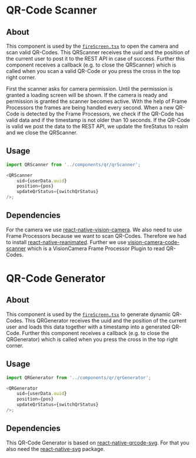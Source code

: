 # QR-Code Scanner

## About

This component is used by the [`fireScreen.tsx`](src/screens/fireScreen.tsx) to open the camera and scan valid QR-Codes. This QRScanner receives the uuid and the position of the current user to post it to the REST API in case of success. Further this component receives a callback (e.g. to close the QRScanner) which is called when you scan a valid QR-Code or you press the cross in the top right corner.

First the scanner asks for camera permission. Until the permission is granted a loading screen will be shown. If the camera is ready and permission is granted the scanner becomes active. With the help of Frame Processors the frames are being handled every second. When a new QR-Code is detected by the Frame Processors, we check if the QR-Code has valid data and if the timestamp is not older than 10 seconds. If the QR-Code is valid we post the data to the REST API, we update the fireStatus to realm and we close the QRScanner.

## Usage

```typescript
import QRScanner from '../components/qr/qrScanner';

<QRScanner
	uid={userData.uuid}
	position={pos}
	updateQrStatus={switchQrStatus}
/>;
```

## Dependencies

For the camera we use [react-native-vision-camera](https://mrousavy.com/react-native-vision-camera). We also need to use Frame Processors because we want to scan QR-Codes. Therefore we had to install [react-native-reanimated](https://github.com/software-mansion/react-native-reanimated). Further we use [vision-camera-code-scanner](https://github.com/rodgomesc/vision-camera-code-scanner) which is a VisionCamera Frame Processor Plugin to read QR-Codes.

# QR-Code Generator

## About

This component is used by the [`fireScreen.tsx`](src/screens/fireScreen.tsx) to generate dynamic QR-Codes. This QRGenerator receives the uuid and the position of the current user and loads this data together with a timestamp into a generated QR-Code. Further this component receives a callback (e.g. to close the QRGenerator) which is called when you press the cross in the top right corner.

## Usage

```typescript
import QRGenerator from '../components/qr/qrGenerator';

<QRGenerator
	uid={userData.uuid}
	position={pos}
	updateQrStatus={switchQrStatus}
/>;
```

## Dependencies

This QR-Code Generator is based on [react-native-qrcode-svg](https://github.com/awesomejerry/react-native-qrcode-svg). For that you also need the [react-native-svg](https://github.com/react-native-svg/react-native-svg) package.
